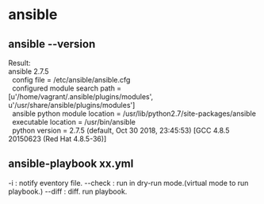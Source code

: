 # ansible

## ansible --version

Result: \
ansible 2.7.5 \
&nbsp;&nbsp;config file = /etc/ansible/ansible.cfg \
&nbsp;&nbsp;configured module search path = [u'/home/vagrant/.ansible/plugins/modules', u'/usr/share/ansible/plugins/modules'] \
&nbsp;&nbsp;ansible python module location = /usr/lib/python2.7/site-packages/ansible \
&nbsp;&nbsp;executable location = /usr/bin/ansible \
&nbsp;&nbsp;python version = 2.7.5 (default, Oct 30 2018, 23:45:53) [GCC 4.8.5 20150623 (Red Hat 4.8.5-36)]

## ansible-playbook xx.yml
 -i : notify eventory file.
 --check : run in dry-run mode.(virtual mode to run playbook.)
 --diff : diff.
run playbook.
